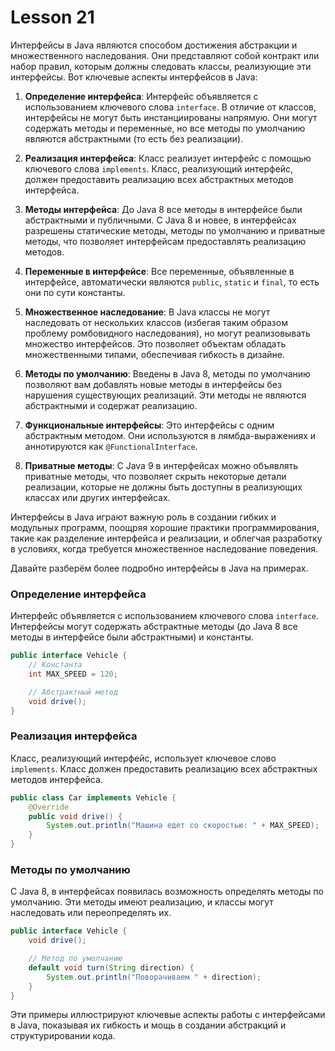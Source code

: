 # Lesson 21

Интерфейсы в Java являются способом достижения абстракции и множественного наследования. Они представляют собой контракт или набор правил, которым должны следовать классы, реализующие эти интерфейсы. Вот ключевые аспекты интерфейсов в Java:

1. **Определение интерфейса**: Интерфейс объявляется с использованием ключевого слова `interface`. В отличие от классов, интерфейсы не могут быть инстанциированы напрямую. Они могут содержать методы и переменные, но все методы по умолчанию являются абстрактными (то есть без реализации).

2. **Реализация интерфейса**: Класс реализует интерфейс с помощью ключевого слова `implements`. Класс, реализующий интерфейс, должен предоставить реализацию всех абстрактных методов интерфейса.

3. **Методы интерфейса**: До Java 8 все методы в интерфейсе были абстрактными и публичными. С Java 8 и новее, в интерфейсах разрешены статические методы, методы по умолчанию и приватные методы, что позволяет интерфейсам предоставлять реализацию методов.

4. **Переменные в интерфейсе**: Все переменные, объявленные в интерфейсе, автоматически являются `public`, `static` и `final`, то есть они по сути константы.

5. **Множественное наследование**: В Java классы не могут наследовать от нескольких классов (избегая таким образом проблему ромбовидного наследования), но могут реализовывать множество интерфейсов. Это позволяет объектам обладать множественными типами, обеспечивая гибкость в дизайне.

6. **Методы по умолчанию**: Введены в Java 8, методы по умолчанию позволяют вам добавлять новые методы в интерфейсы без нарушения существующих реализаций. Эти методы не являются абстрактными и содержат реализацию.

7. **Функциональные интерфейсы**: Это интерфейсы с одним абстрактным методом. Они используются в лямбда-выражениях и аннотируются как `@FunctionalInterface`.

8. **Приватные методы**: С Java 9 в интерфейсах можно объявлять приватные методы, что позволяет скрыть некоторые детали реализации, которые не должны быть доступны в реализующих классах или других интерфейсах.

Интерфейсы в Java играют важную роль в создании гибких и модульных программ, поощряя хорошие практики программирования, такие как разделение интерфейса и реализации, и облегчая разработку в условиях, когда требуется множественное наследование поведения.


Давайте разберём более подробно интерфейсы в Java на примерах.

### Определение интерфейса

Интерфейс объявляется с использованием ключевого слова `interface`. Интерфейсы могут содержать абстрактные методы (до Java 8 все методы в интерфейсе были абстрактными) и константы.

```java
public interface Vehicle {
    // Константа
    int MAX_SPEED = 120;

    // Абстрактный метод
    void drive();
}
```

### Реализация интерфейса

Класс, реализующий интерфейс, использует ключевое слово `implements`. Класс должен предоставить реализацию всех абстрактных методов интерфейса.

```java
public class Car implements Vehicle {
    @Override
    public void drive() {
        System.out.println("Машина едет со скоростью: " + MAX_SPEED);
    }
}
```

### Методы по умолчанию

С Java 8, в интерфейсах появилась возможность определять методы по умолчанию. Эти методы имеют реализацию, и классы могут наследовать или переопределять их.

```java
public interface Vehicle {
    void drive();

    // Метод по умолчанию
    default void turn(String direction) {
        System.out.println("Поворачиваем " + direction);
    }
}
```

Эти примеры иллюстрируют ключевые аспекты работы с интерфейсами в Java, показывая их гибкость и мощь в создании абстракций и структурировании кода.

